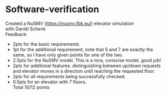 # Software-verification
Created a NuSMV (https://nusmv.fbk.eu/) elevator simulation
<br> with Daniël Schenk <br>
Feedback:<br>
- 2pts for the basic requirements.
- 1pt for the additional requirement, note that 5 and 7 are exactly the same, so I have only given points for one of the two.
- 2.5pts for the NuSMV model. This is a nice, conscise model, good job!
- 2pts for additional features: distinguishing between up/down requests and elevator moves in a direction until reaching the requested floor.
- 2pts for all requirements being successfully checked.
- 0.5pts for an elevator with 7 floors.
<br>Total 10/12 points




